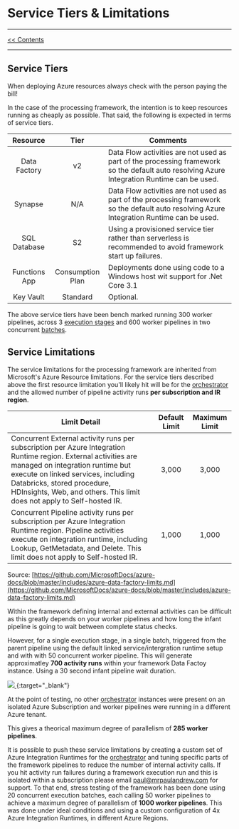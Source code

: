 # Service Tiers & Limitations

___
[<< Contents](/procfwk/contents) 

___

## Service Tiers

When deploying Azure resources always check with the person paying the bill!

In the case of the processing framework, the intention is to keep resources running as cheaply as possible. That said, the following is expected in terms of service tiers.

| Resource | Tier |Comments |
|:----:|:----:|----|
|Data Factory | v2 | Data Flow activities are not used as part of the processing framework so the default auto resolving Azure Integration Runtime can be used. |
|Synapse | N/A | Data Flow activities are not used as part of the processing framework so the default auto resolving Azure Integration Runtime can be used. |
| SQL Database | S2 |Using a provisioned service tier rather than serverless is recommended to avoid framework start up failures.  |
| Functions App | Consumption Plan |Deployments done using code to a Windows host wit support for .Net Core 3.1  |
| Key Vault | Standard |Optional.  |

The above service tiers have been bench marked running 300 worker pipelines, across 3 [execution stages](/procfwk/executionstages) and 600 worker pipelines in two concurrent [batches](/procfwk/executionbatches).

## Service Limitations

The service limitations for the processing framework are inherited from Microsoft's Azure Resource limitations. For the service tiers described above the first resource limitation you'll likely hit will be for the [orchestrator](/procfwk/orchestrators) and the allowed number of pipeline activity runs __per subscription and IR region__.

|Limit Detail | Default Limit | Maximum Limit |
|----|:----:|:----:|
|Concurrent External activity runs per subscription per Azure Integration Runtime region. External activities are managed on integration runtime but execute on linked services, including Databricks, stored procedure, HDInsights, Web, and others. This limit does not apply to Self-hosted IR. | 3,000 | 3,000 |
| Concurrent Pipeline activity runs per subscription per Azure Integration Runtime region. Pipeline activities execute on integration runtime, including Lookup, GetMetadata, and Delete. This limit does not apply to Self-hosted IR. | 1,000 | 1,000 |

Source: [https://github.com/MicrosoftDocs/azure-docs/blob/master/includes/azure-data-factory-limits.md](https://github.com/MicrosoftDocs/azure-docs/blob/master/includes/azure-data-factory-limits.md)

Within the framework defining internal and external activities can be difficult as this greatly depends on your worker pipelines and how long the infant pipeline is going to wait between complete status checks.

However, for a single execution stage, in a single batch, triggered from the parent pipeline using the default linked service/intergration runtime setup and with with 50 concurrent worker pipeline. This will generate approximatley __700 activity runs__ within your framework Data Factoy instance. Using a 30 second infant pipeline wait duration.

[ ![](/procfwk/single-run-activitynosie.png) ](/procfwk/single-run-activitynosie.png){:target="_blank"}

At the point of testing, no other [orchestrator](/procfwk/orchestrators) instances were present on an isolated Azure Subscription and worker pipelines were running in a different Azure tenant.

This gives a theorical maximum degree of parallelism of __285 worker pipelines__.

It is possible to push these service limitations by creating a custom set of Azure Integration Runtimes for the [orchestrator](/procfwk/orchestrators) and tuning specific parts of the framework pipelines to reduce the number of internal activity calls. If you hit activity run failures during a framework execution run and this is isolated within a subscription please email paul@mrpaulandrew.com for support. To that end, stress testing of the framework has been done using 20 concurrent execution batches, each calling 50 worker pipelines to achieve a maximum degree of parallelism of __1000 worker pipelines__. This was done under ideal conditions and using a custom configuration of 4x Azure Integration Runtimes, in different Azure Regions.
